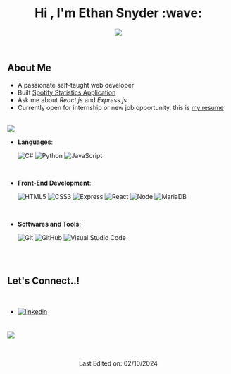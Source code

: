 <h1 align="center"><b>Hi , I'm Ethan Snyder </b> :wave: </h1>
<p align="center">
<a href="https://github.com/DenverCoder1/readme-typing-svg"><img src="https://readme-typing-svg.herokuapp.com?font=Time+New+Roman&color=cyan&size=25&center=true&vCenter=true&width=600&height=100&lines=Ethan+Snyder;++;Self-Taught+Front- 
	End+Developer,;Computer+Science+Student,;Active+Learner/Researcher,..<3"></a>
</p>
<br>
<h2>About Me</h2>

- A passionate self-taught web developer
- Built [Spotify Statistics Application](https://github.com/MorgaseTrakand/spotify-stats-express)
- Ask me about *React.js* and *Express.js*
- Currently open for internship or new job opportunity, this is [my resume](blank)

<br>
<img src="https://user-images.githubusercontent.com/73097560/115834477-dbab4500-a447-11eb-908a-139a6edaec5c.gif">

<br>

<p align="center">

- **Languages**:
  
     ![C#](https://img.shields.io/badge/C%23%20-%23512BD4.svg?logo=C%23&logoColor=white&style=for-the-badge)
     ![Python](https://img.shields.io/badge/Python%20-%2314354C.svg?style=for-the-badge&logo=python&logoColor=white)
     ![JavaScript](https://img.shields.io/badge/JavaScript%20-%23F7DF1E.svg?style=for-the-badge&logo=javascript&logoColor=black)

<br>   
    
- **Front-End Development**:

    ![HTML5](https://img.shields.io/badge/HTML5%20-%23E34F26.svg?style=for-the-badge&logo=html5&logoColor=white)
    ![CSS3](https://img.shields.io/badge/CSS%20-%231572B6.svg?style=for-the-badge&logo=css3&logoColor=white)
    ![Express](https://img.shields.io/badge/Express-000000?logo=express&logoColor=white&style=for-the-badge)
    ![React](https://img.shields.io/badge/React-%2361DAFB?logo=react&logoColor=white&style=for-the-badge)
    ![Node](https://img.shields.io/badge/Node.js-%23339933?logo=node.js&logoColor=white&style=for-the-badge)
    ![MariaDB](https://img.shields.io/badge/MariaDB-%23003545?logo=mariadb&logoColor=white&style=for-the-badge)
    
<br>

- **Softwares and Tools**:

    ![Git](https://img.shields.io/badge/git-%23F05033.svg?style=for-the-badge&logo=git&logoColor=white)
    ![GitHub](https://img.shields.io/badge/github-%23121011.svg?style=for-the-badge&logo=github&logoColor=white)
    ![Visual Studio Code](https://img.shields.io/badge/Visual%20Studio%20Code-0078d7.svg?style=for-the-badge&logo=visual-studio-code&logoColor=white)
  
</p>

<br><br>


## <b> Let's Connect..!</b>
<br>
<div align='left'>

<ul>

<li>
<a href="[https://www.linkedin.com/in/ethan-snyder30/]" target="_blank">
<img src="https://img.shields.io/badge/linkedin: Ethan Snyder-%2300acee.svg?color=405DE6&style=for-the-badge&logo=linkedin&logoColor=white" alt=linkedin style="margin-bottom: 5px;"/>
</a>
</li>

	
</ul>
</div>

<br>
<img src="https://user-images.githubusercontent.com/73097560/115834477-dbab4500-a447-11eb-908a-139a6edaec5c.gif">
<br>
<br>
<br>

<div align='center'>

Last Edited on: 02/10/2024
